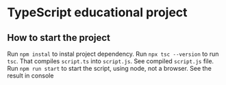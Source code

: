 # TypeScript educational project 

## How to start the project

Run `npm instal` to instal project dependency.
Run `npx tsc --version` to run `tsc`. That compiles `script.ts` into `script.js`. See compiled `script.js` file.
Run `npm run start` to start the script, using node, not a browser.
See the result in console